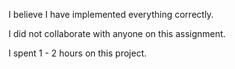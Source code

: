 I believe I have implemented everything correctly.

I did not collaborate with anyone on this assignment.

I spent 1 - 2 hours on this project.